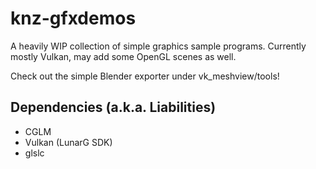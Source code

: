 # knz-gfxdemos
A heavily WIP collection of simple graphics sample programs.
Currently mostly Vulkan, may add some OpenGL scenes as well.

Check out the simple Blender exporter under vk_meshview/tools!

## Dependencies (a.k.a. Liabilities)
* CGLM
* Vulkan (LunarG SDK)
* glslc
